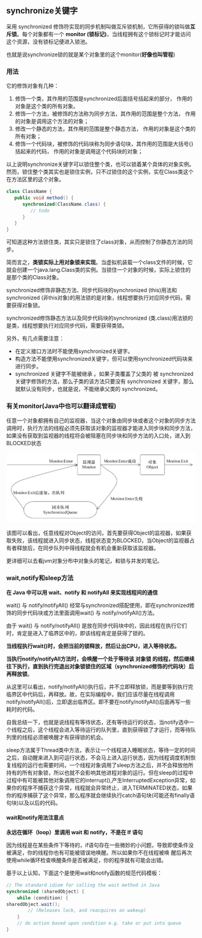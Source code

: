 ## synchronize关键字
采用 synchronized 修饰符实现的同步机制叫做互斥锁机制，它所获得的锁叫做**互斥锁**。每个对象都有一个 **monitor (锁标记)**，当线程拥有这个锁标记时才能访问这个资源，没有锁标记便进入锁池。

也就是说synchronize锁的就是某个对象里的这个monitor(**好像也叫管程**)

### 用法
它的修饰对象有几种：
1. 修饰一个类，其作用的范围是synchronized后面括号括起来的部分， 作用的对象是这个类的所有对象。
2. 修饰一个方法，被修饰的方法称为同步方法，其作用的范围是整个方法， 作用的对象是调用这个方法的对象；
3. 修改一个静态的方法，其作用的范围是整个静态方法， 作用的对象是这个类的所有对象；
4. 修饰一个代码块，被修饰的代码块称为同步语句块，其作用的范围是大括号{}括起来的代码， 作用的对象是调用这个代码块的对象；

以上说明synchronize关键字可以锁住整个类，也可以锁着某个具体的对象实例。然而，锁住整个类其实也是锁住实例，只不过锁住的这个实例，实在Class类这个在方法区里的这个对象。
``` java
class ClassName {
   public void method() {
      synchronized(ClassName.class) {
         // todo
      }
   }
}
```

可知道这种方法锁住类，其实只是锁住了class对象，从而控制了你静态方法的同步。

简而言之，**类锁实际上用对象锁来实现**。当虚拟机装载一个class文件的时候，它就会创建一个java.lang.Class类的实例。当锁住一个对象的时候，实际上锁住的是那个类的Class对象。

synchronized修饰非静态方法、同步代码块的synchronized (this)用法和synchronized (非this对象)的用法锁的是对象，线程想要执行对应同步代码，需要获得对象锁。

synchronized修饰静态方法以及同步代码块的synchronized (类.class)用法锁的是类，线程想要执行对应同步代码，需要获得类锁。


另外，有几点需要注意：
 - 在定义接口方法时不能使用synchronized关键字。
 - 构造方法不能使用synchronized关键字，但可以使用synchronized代码块来进行同步。
 - synchronized 关键字不能被继承 。如果子类覆盖了父类的 被 synchronized 关键字修饰的方法，那么子类的该方法只要没有 synchronized 关键字，那么就默认没有同步，也就是说，不能继承父类的 synchronized。


### 有关monitor(Java中也可以翻译成管程)
任意一个对象都拥有自己的监视器，当这个对象由同步块或者这个对象的同步方法调用时，执行方法的线程必须先获取该对象的监视器才能进入同步块和同步方法，如果没有获取到监视器的线程将会被阻塞在同步块和同步方法的入口处，进入到BLOCKED状态

![](image/monitor0.png)

该图可以看出，任意线程对Object的访问，首先要获得Object的监视器，如果获取失败，该线程就进入同步状态，线程状态变为BLOCKED，当Object的监视器占有者释放后，在同步队列中得线程就会有机会重新获取该监视器。

更详细可以去看jvm对象分布中对象头的笔记，和锁与并发的笔记。

### wait,notify和sleep方法
**在 Java 中可以用 wait、notify 和 notifyAll 来实现线程间的通信**

wait() 与  notify/notifyAll() 经常与synchronized搭配使用，即在synchronized修饰的同步代码块或方法里面调用wait() 与  notify/notifyAll()方法。

由于 wait() 与  notify/notifyAll() 是放在同步代码块中的，因此线程在执行它们时，肯定是进入了临界区中的，即该线程肯定是获得了锁的。

**当线程执行wait()时，会把当前的锁释放，然后让出CPU，进入等待状态。**

**当执行notify/notifyAll方法时，会唤醒一个处于等待该 对象锁 的线程，然后继续往下执行，直到执行完退出对象锁锁住的区域（synchronized修饰的代码块）后再释放锁**。

从这里可以看出，notify/notifyAll()执行后，并不立即释放锁，而是要等到执行完临界区中代码后，再释放。故，在实际编程中，我们应该尽量在线程调用notify/notifyAll()后，立即退出临界区。即不要在notify/notifyAll()后面再写一些耗时的代码。

自我总结一下，也就是说线程有等待状态，还有等待运行的状态，当notify选中一个线程之后，这个线程会进入等待运行的队列里，直到获得锁了才运行，而等待队列里的线程必须被唤醒才有获得锁的机会。

sleep方法属于Thread类中方法，表示让一个线程进入睡眠状态，等待一定的时间之后，自动醒来进入到可运行状态，不会马上进入运行状态，因为线程调度机制恢复线程的运行也需要时间，一个线程对象调用了sleep方法之后，并不会释放他所持有的所有对象锁，所以也就不会影响其他进程对象的运行。但在sleep的过程中过程中有可能被其他对象调用它的interrupt(),产生InterruptedException异常，如果你的程序不捕获这个异常，线程就会异常终止，进入TERMINATED状态，如果你的程序捕获了这个异常，那么程序就会继续执行catch语句块(可能还有finally语句块)以及以后的代码。

#### wait和notify用法注意点
**永远在循环（loop）里调用 wait 和 notify，不是在 If 语句**

因为线程是在某些条件下等待的，if语句存在一些微妙的小问题，导致即使条件没被满足，你的线程你也有可能被错误地唤醒。所以如果你不在线程被唤 醒后再次使用while循环检查唤醒条件是否被满足，你的程序就有可能会出错。

基于以上认知，下面这个是使用wait和notify函数的规范代码模板：

``` java
// The standard idiom for calling the wait method in Java
synchronized (sharedObject) {
    while (condition) {
sharedObject.wait();
        // (Releases lock, and reacquires on wakeup)
    }
    // do action based upon condition e.g. take or put into queue
}
```
